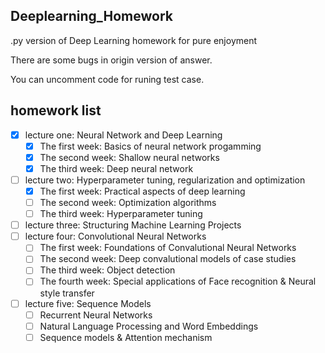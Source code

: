 ## Deeplearning_Homework
.py version of Deep Learning homework for pure enjoyment 

There are some bugs in origin version of answer.

You can uncomment code for runing test case.

## homework list
- [x] lecture one: Neural Network and Deep Learning
    - [x] The first week: Basics of neural network progamming
    - [x] The second week: Shallow neural networks
    - [x] The third week: Deep neural network
- [ ] lecture two: Hyperparameter tuning, regularization and optimization
    - [x] The first week: Practical aspects of deep learning
    - [ ] The second week: Optimization algorithms
    - [ ] The third week: Hyperparameter tuning
- [ ] lecture three: Structuring Machine Learning Projects
- [ ] lecture four: Convolutional Neural Networks
    - [ ] The first week: Foundations of Convalutional Neural Networks
    - [ ] The second week: Deep convalutional models of case studies
    - [ ] The third week: Object detection
    - [ ] The fourth week: Special applications of Face recognition & Neural style transfer
- [ ] lecture five: Sequence Models
    - [ ] Recurrent Neural Networks
    - [ ] Natural Language Processing and Word Embeddings
    - [ ] Sequence models & Attention mechanism